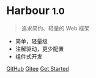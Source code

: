 <!-- _coverpage.md -->


# Harbour <small>1.0</small>

> 追求简约、轻量的 Web 框架

- 简单，轻量级
- 注解驱动，更少配置
- 组件式开发

[GitHub](https://github.com)
[Gitee](https://github.com)
[Get Started](README)
